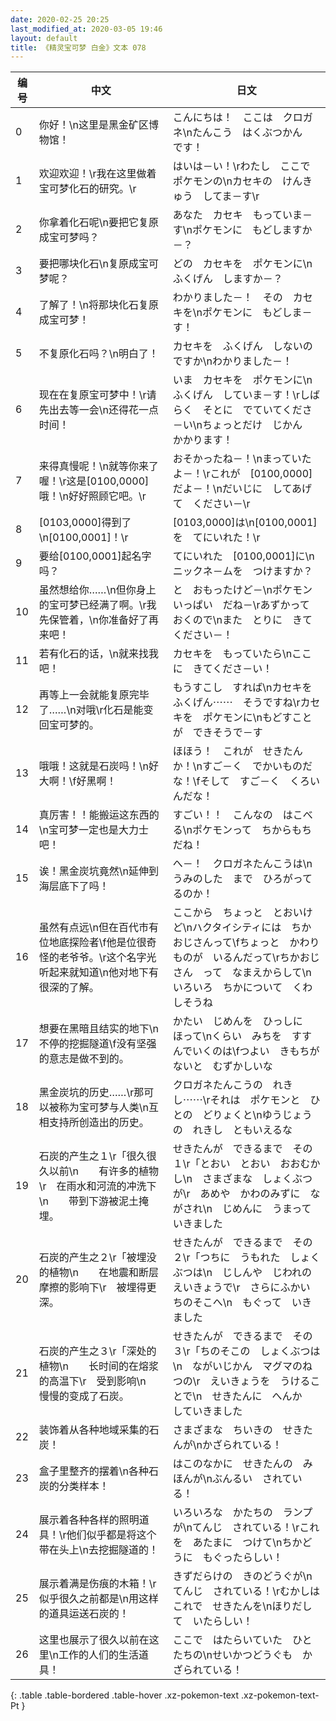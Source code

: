 ```yaml
---
date: 2020-02-25 20:25
last_modified_at: 2020-03-05 19:46
layout: default
title: 《精灵宝可梦 白金》文本 078
---
```

| 编号 | 中文 | 日文 |
| ---- | ---- | ---- |
| 0 | 你好！\n这里是黑金矿区博物馆！ | こんにちは！　ここは　クロガネ\nたんこう　はくぶつかん　です！ |
| 1 | 欢迎欢迎！\r我在这里做着宝可梦化石的研究。\r | はいは－い！\rわたし　ここで　ポケモンの\nカセキの　けんきゅう　してま－す\r |
| 2 | 你拿着化石呢\n要把它复原成宝可梦吗？ | あなた　カセキ　もっていま－す\nポケモンに　もどしますか－？ |
| 3 | 要把哪块化石\n复原成宝可梦呢？ | どの　カセキを　ポケモンに\nふくげん　しますか－？ |
| 4 | 了解了！\n将那块化石复原成宝可梦！ | わかりました－！　その　カセキを\nポケモンに　もどしま－す！ |
| 5 | 不复原化石吗？\n明白了！ | カセキを　ふくげん　しないのですか\nわかりました－！ |
| 6 | 现在在复原宝可梦中！\r请先出去等一会\n还得花一点时间！ | いま　カセキを　ポケモンに\nふくげん　していま－す！\rしばらく　そとに　でていてくださ－い\nちょっとだけ　じかん　かかります！　 |
| 7 | 来得真慢呢！\n就等你来了喔！\r这是[0100,0000]哦！\n好好照顾它吧。\r | おそかったね－！\nまっていたよ－！\rこれが　[0100,0000]だよ－！\nだいじに　してあげて　ください－\r |
| 8 | [0103,0000]得到了\n[0100,0001]！\r | [0103,0000]は\n[0100,0001]を　てにいれた！\r |
| 9 | 要给[0100,0001]起名字吗？ | てにいれた　[0100,0001]に\nニックネ－ムを　つけますか？ |
| 10 | 虽然想给你……\n但你身上的宝可梦已经满了啊。\r我先保管着，\n你准备好了再来吧！ | と　おもったけど－\nポケモン　いっぱい　だね－\rあずかって　おくので\nまた　とりに　きてください－！ |
| 11 | 若有化石的话，\n就来找我吧！ | カセキを　もっていたら\nここに　きてくださ－い！ |
| 12 | 再等上一会就能复原完毕了……\n对哦\r化石是能变回宝可梦的。 | もうすこし　すれば\nカセキを　ふくげん⋯⋯　そうですね\rカセキを　ポケモンに\nもどすことが　できそうで－す |
| 13 | 哦哦！这就是石炭吗！\n好大啊！\f好黑啊！ | ほほう！　これが　せきたん　か！\nすご－く　でかいものだな！\fそして　すご－く　くろいんだな！ |
| 14 | 真厉害！！能搬运这东西的\n宝可梦一定也是大力士吧！ | すごい！！　こんなの　はこべる\nポケモンって　ちからもち　だね！ |
| 15 | 诶！黑金炭坑竟然\n延伸到海层底下了吗！ | へ－！　クロガネたんこうは\nうみのした　まで　ひろがってるのか！ |
| 16 | 虽然有点远\n但在百代市有位地底探险者\f他是位很奇怪的老爷爷。\r这个名字光听起来就知道\n他对地下有很深的了解。 | ここから　ちょっと　とおいけど\nハクタイシティには　ちかおじさんって\fちょっと　かわりものが　いるんだって\rちかおじさん　って　なまえからして\nいろいろ　ちかについて　くわしそうね |
| 17 | 想要在黑暗且结实的地下\n不停的挖掘隧道\f没有坚强的意志是做不到的。 | かたい　じめんを　ひっしに　ほって\nくらい　みちを　すすんでいくのは\fつよい　きもちがないと　むずかしいな |
| 18 | 黑金炭坑的历史……\r那可以被称为宝可梦与人类\n互相支持所创造出的历史。 | クロガネたんこうの　れきし⋯⋯\rそれは　ポケモンと　ひとの　どりょくと\nゆうじょうの　れきし　ともいえるな |
| 19 | 石炭的产生之１\r「很久很久以前\n　　有许多的植物\r　在雨水和河流的冲洗下\n　　带到下游被泥土掩埋。 | せきたんが　できるまで　その１\r「とおい　とおい　おおむかし\n　さまざまな　しょくぶつが\r　あめや　かわのみずに　ながされ\n　じめんに　うまって　いきました |
| 20 | 石炭的产生之２\r「被埋没的植物\n　　在地震和断层摩擦的影响下\r　被埋得更深。 | せきたんが　できるまで　その２\r「つちに　うもれた　しょくぶつは\n　じしんや　じわれの　えいきょうで\r　さらにふかい　ちのそこへ\n　もぐって　いきました |
| 21 | 石炭的产生之３\r「深处的植物\n　　长时间的在熔浆的高温下\r　受到影响\n　　慢慢的变成了石炭。 | せきたんが　できるまで　その３\r「ちのそこの　しょくぶつは\n　ながいじかん　マグマのねつの\r　えいきょうを　うけることで\n　せきたんに　へんか　していきました |
| 22 | 装饰着从各种地域采集的石炭！ | さまざまな　ちいきの　せきたんが\nかざられている！ |
| 23 | 盒子里整齐的摆着\n各种石炭的分类样本！ | はこのなかに　せきたんの　みほんが\nぶんるい　されている！ |
| 24 | 展示着各种各样的照明道具！\r他们似乎都是将这个带在头上\n去挖掘隧道的！ | いろいろな　かたちの　ランプが\nてんじ　されている！\rこれを　あたまに　つけて\nちかどうに　もぐったらしい！ |
| 25 | 展示着满是伤痕的木箱！\r似乎很久之前都是\n用这样的道具运送石炭的！ | きずだらけの　きのどうぐが\nてんじ　されている！\rむかしは　これで　せきたんを\nほりだして　いたらしい！ |
| 26 | 这里也展示了很久以前在这里\n工作的人们的生活道具！ | ここで　はたらいていた　ひとたちの\nせいかつどうぐも　かざられている！ |
{: .table .table-bordered .table-hover .xz-pokemon-text .xz-pokemon-text-Pt }